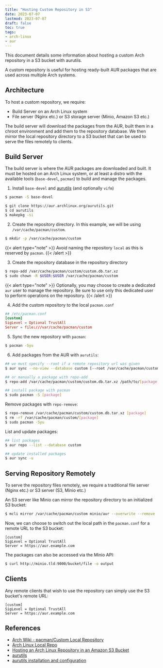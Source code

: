 ```yaml
---
title: "Hosting Custom Repository in S3"
date: 2023-07-07
lastmod: 2023-07-07
draft: false
toc: true
tags:
- arch-linux
- aur
---
```


This document details some information about hosting a custom Arch repository in
a S3 bucket with aurutils.

A custom repository is useful for hosting ready-built AUR packages that are used
across multiple Arch systems.

## Architecture

To host a custom repository, we require:

- Build Server on an Arch Linux system
- File server (Nginx etc.) or S3 storage server (Minio, Amazon S3 etc.)

The build server will download the packages from the AUR, built them in a chroot
environment and add them to the repository database. We then mirror the local
repository directory to a S3 bucket that can be used to serve the files
remotely to clients.

## Build Server

The build server is where the AUR packages are downloaded and built. It must be
hosted on an Arch Linux system, or at least a distro with the available tools
(`base-devel`, `pacman`) to build and manage the packages.

1. Install `base-devel` and [aurutils](https://github.com/AladW/aurutils) (and
   optionally `vifm`)

```bash
$ pacman -S base-devel

$ git clone https://aur.archlinux.org/aurutils.git
$ cd aurutils
$ makepkg -si
```

2. Create the repository directory. In this example, we will be using
   `/var/cache/pacman/custom`.

```bash
$ mkdir -p /var/cache/pacman/custom
```

{{< alert type="note" >}}
Avoid naming the repository `local` as this is reserved by `pacman`.
{{< /alert >}}

3. Create the repository database in the repository directory

```bash
$ repo-add /var/cache/pacman/custom/custom.db.tar.xz
$ sudo chown -R $USER:$USER /var/cache/pacman/custom
```

{{< alert type="note" >}}
Optionally, you may choose to create a dedicated `aur` user to manage the
repository. Be sure to use only this dedicated user to perform operations on the
repository.
{{< /alert >}}

4. Add the custom repository to the local `pacman.conf`

```conf
## /etc/pacman.conf
[custom]
SigLevel = Optional TrustAll
Server = file:///var/cache/pacman/custom
```

5. Sync the new repository with `pacman`:

```bash
$ pacman -Syu
```

6. Add packages from the AUR with `aurutils`:

```bash
## we must specify --root if a remote repository url was given
$ aur sync --no-view --database custom [--root /var/cache/pacman/custom] [package]

## or manually a package with repo-add
$ repo-add /var/cache/pacman/custom/custom.db.tar.xz /path/to/[package].pkg.tar.zst

## install package with pacman
$ sudo pacman -S [package]
```

Remove packages with `repo-remove`:

```bash
$ repo-remove /var/cache/pacman/custom/custom.db.tar.xz [package]
$ rm -rf /var/cache/pacman/custom/[package]
$ sudo pacman -Syu
```

List and update packages:

```bash
## list packages
$ aur repo --list --database custom

## update installed packages
$ aur sync -u
```

## Serving Repository Remotely

To serve the repository files remotely, we require a traditional file server
(Nginx etc.) or S3 server (S3, Minio etc.)

An S3 server like Minio can mirror the repository directory to an initialized S3
bucket:

```bash
$ mcli mirror /var/cache/pacman/custom minio/aur --overwrite --remove
```

Now, we can choose to switch out the local path in the `pacman.conf` for a
remote URL to the S3 bucket:

```
[custom]
SigLevel = Optional TrustAll
Server = https://aur.example.com
```

The packages can also be accessed via the Minio API:

```bash
$ curl http://minio.tld:9000/bucket/file -o output
```

## Clients

Any remote clients that wish to use the repository can simply use the S3
bucket's remote URL:

```
[custom]
SigLevel = Optional TrustAll
Server = https://aur.example.com
```

## References
- [Arch Wiki - pacman/Custom Local
  Repository](https://wiki.archlinux.org/title/Pacman/Tips_and_tricks##Custom_local_repository)
- [Arch Linux Local
  Repo](https://blog.cavelab.dev/2023/02/arch-linux-local-repo/##aur-build-server)
- [Hosting an Arch Linux Repository in an Amazon S3
  Bucket](https://disconnected.systems/blog/archlinux-repo-in-aws-bucket/##dependencies)
- [aurutils](https://github.com/AladW/aurutils)
- [aurutils installation and
  configuration](https://gist.github.com/geosharma/afe1ea9ebe58cb67aaaba62a0d47bc7a)
